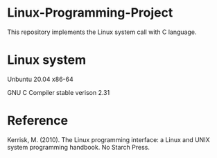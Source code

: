 # Linux-Programming-Project
This repository implements the Linux system call with C language.

# Linux system
Unbuntu 20.04 x86-64

GNU C Compiler stable verison 2.31

# Reference
Kerrisk, M. (2010). The Linux programming interface: a Linux and UNIX system programming handbook. No Starch Press.
